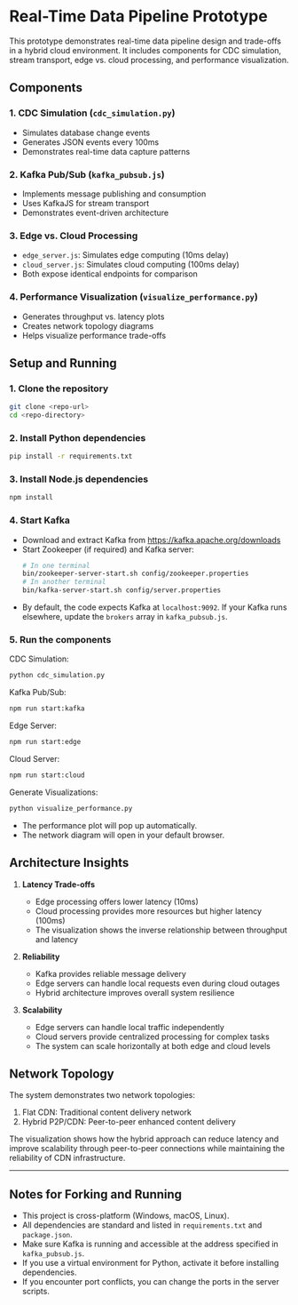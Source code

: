 # Real-Time Data Pipeline Prototype

This prototype demonstrates real-time data pipeline design and trade-offs in a hybrid cloud environment. It includes components for CDC simulation, stream transport, edge vs. cloud processing, and performance visualization.

## Components

### 1. CDC Simulation (`cdc_simulation.py`)
- Simulates database change events
- Generates JSON events every 100ms
- Demonstrates real-time data capture patterns

### 2. Kafka Pub/Sub (`kafka_pubsub.js`)
- Implements message publishing and consumption
- Uses KafkaJS for stream transport
- Demonstrates event-driven architecture

### 3. Edge vs. Cloud Processing
- `edge_server.js`: Simulates edge computing (10ms delay)
- `cloud_server.js`: Simulates cloud computing (100ms delay)
- Both expose identical endpoints for comparison

### 4. Performance Visualization (`visualize_performance.py`)
- Generates throughput vs. latency plots
- Creates network topology diagrams
- Helps visualize performance trade-offs

## Setup and Running

### 1. Clone the repository
```bash
git clone <repo-url>
cd <repo-directory>
```

### 2. Install Python dependencies
```bash
pip install -r requirements.txt
```

### 3. Install Node.js dependencies
```bash
npm install
```

### 4. Start Kafka
- Download and extract Kafka from https://kafka.apache.org/downloads
- Start Zookeeper (if required) and Kafka server:
  ```bash
  # In one terminal
  bin/zookeeper-server-start.sh config/zookeeper.properties
  # In another terminal
  bin/kafka-server-start.sh config/server.properties
  ```
- By default, the code expects Kafka at `localhost:9092`. If your Kafka runs elsewhere, update the `brokers` array in `kafka_pubsub.js`.

### 5. Run the components

CDC Simulation:
```bash
python cdc_simulation.py
```

Kafka Pub/Sub:
```bash
npm run start:kafka
```

Edge Server:
```bash
npm run start:edge
```

Cloud Server:
```bash
npm run start:cloud
```

Generate Visualizations:
```bash
python visualize_performance.py
```

- The performance plot will pop up automatically.
- The network diagram will open in your default browser.

## Architecture Insights

1. **Latency Trade-offs**
   - Edge processing offers lower latency (10ms)
   - Cloud processing provides more resources but higher latency (100ms)
   - The visualization shows the inverse relationship between throughput and latency

2. **Reliability**
   - Kafka provides reliable message delivery
   - Edge servers can handle local requests even during cloud outages
   - Hybrid architecture improves overall system resilience

3. **Scalability**
   - Edge servers can handle local traffic independently
   - Cloud servers provide centralized processing for complex tasks
   - The system can scale horizontally at both edge and cloud levels

## Network Topology

The system demonstrates two network topologies:
1. Flat CDN: Traditional content delivery network
2. Hybrid P2P/CDN: Peer-to-peer enhanced content delivery

The visualization shows how the hybrid approach can reduce latency and improve scalability through peer-to-peer connections while maintaining the reliability of CDN infrastructure.

---

## Notes for Forking and Running
- This project is cross-platform (Windows, macOS, Linux).
- All dependencies are standard and listed in `requirements.txt` and `package.json`.
- Make sure Kafka is running and accessible at the address specified in `kafka_pubsub.js`.
- If you use a virtual environment for Python, activate it before installing dependencies.
- If you encounter port conflicts, you can change the ports in the server scripts. 